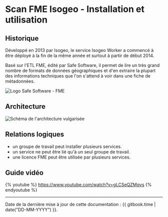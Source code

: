 # Scan FME Isogeo - Installation et utilisation


## Historique

Développé en 2013 par Isogeo, le service Isogeo Worker a commencé à être déployé à la fin de la même année et surtout à partir de début 2014.

Basé sur l&apos;ETL FME, édité par Safe Software, il permet de lire un très grand nombre de formats de données géographiques et d&apos;en extraire la plupart des informations techniques que l&apos;on s&apos;attend à voir dans une fiche de métadonnées.

![Logo Safe Software - FME](/assets/logo_safe_fme.png)

## Architecture

![Schéma de l&apos;architecture vulgarisée](/assets/scanFME_architecture.png "Architecture globale du service de scan Isogeo")

## Relations logiques

* un groupe de travail peut installer plusieurs services.
* un service ne peut être lié qu&apos;à un seul groupe de travail.
* une licence FME peut être utilisée par plusieurs services.

## Guide vidéo

{% youtube %}
<https://www.youtube.com/watch?v=gLCSeQZMqvs>
{% endyoutube %}

----

Date de la dernière mise à jour de cette documentation : {{ gitbook.time | date("DD-MM-YYYY") }}.
